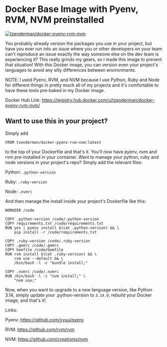 # Docker Base Image with Pyenv, RVM, NVM preinstalled

[![tzenderman/docker-pyenv-rvm-nvm](http://dockeri.co/image/tzenderman/docker-pyenv-rvm-nvm)](https://registry.hub.docker.com/u/tzenderman/docker-pyenv-rvm-nvm/)

You probably already version the packages you use in your project, but have you ever run into an issue where you or other developers on your team can't reproduce an issue exactly the way someone else on the dev team is experiencing it? This really grinds my gears, so I made this image to prevent that situation! With this Docker image, you can version even your project's languages to avoid any silly differences between environments.

NOTE: I used Pyenv, RVM, and NVM because I use Python, Ruby and Node for different things in pretty much all of my projects and it's comfortable to have these tools pre-baked in my Docker image.

Docker Hub Link: https://registry.hub.docker.com/u/tzenderman/docker-pyenv-rvm-nvm/

## Want to use this in your project?

Simply add

`FROM tzenderman/docker-pyenv-rvm-nvm:latest`

to the top of your Dockerfile and that's it. You'll now have pyenv, nvm and rvm pre-installed in your container. Want to manage your python, ruby and node versions in your project's repo? Simply add the relevant files:

Python: `.python-version`

Ruby: `.ruby-version`

Node: `.nvmrc`

And then manage the install inside your project's Dockerfile like this:

    WORKDIR /code

    COPY .python-version /code/.python-version
    COPY requirements.txt /code/requirements.txt
    RUN yes | pyenv install $(cat .python-version) && \
        pip install -r /code/requirements.txt

    COPY .ruby-version /code/.ruby-version
    COPY .gemrc /code/.gemrc
    COPY Gemfile /code/Gemfile
    RUN rvm install $(cat .ruby-version) && \
        rvm use --default && \
        /bin/bash -l -c "bundle install;"

    COPY .nvmrc /code/.nvmrc
    RUN /bin/bash -l -c "nvm install;" \
        "nvm use;"

Now, when you want to upgrade to a new language version, like Python 3.14, simply update your .python-version to `3.14.0`, rebuild your Docker image, and that's it!

Links:

Pyenv: https://github.com/yyuu/pyenv

RVM: https://github.com/rvm/rvm

NVM: https://github.com/creationix/nvm
